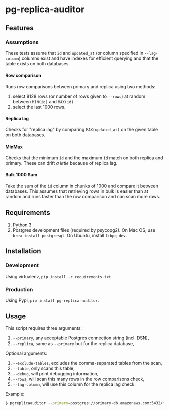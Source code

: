 # pg-replica-auditor

## Features

### Assumptions
These tests assume that `id` and `updated_at` (or column specified in `--lag-column`) columns exist and have indexes for efficient querying and that the table exists on both databases.

#### Row comparison
Runs row comparisons between primary and replica using two methods:

1. select 8128 rows (or number of rows given to `--rows`) at random between `MIN(id)` and `MAX(id)`
2. select the last 1000 rows.

#### Replica lag
Checks for "replica lag" by comparing `MAX(updated_at)` on the given table on both databases.

#### MinMax
Checks that the minimum `id` and the maximum `id` match on both replica and primary. These can drift _a little_ because of replica lag.

#### Bulk 1000 Sum
Take the sum of the `id` column in chunks of 1000 and compare it between databases. This assumes that retrieving rows in bulk is easier than at random and runs faster than the row comparison and can scan more rows.


## Requirements

1. Python 3
2. Postgres development files (required by psycopg2). On Mac OS, use `brew install postgresql`. On Ubuntu, install `libpq-dev`.

## Installation

### Development
Using virtualenv, `pip install -r requirements.txt`

### Production
Using Pypi, `pip install pg-replica-auditor`.

## Usage

This script requires three arguments:
1. `--primary`, any acceptable Postgres connection string (incl. DSN),
2. `--replica`, same as `--primary` but for the replica database,

Optional arguments:
1. `--exclude-tables`, excludes the comma-separated tables from the scan,
2. `--table`, only scans this table,
3. `--debug`, will print debugging information,
4. `--rows`, will scan this many rows in the row comparisons check,
5. `--lag-column`, will use this column for the replica lag check.

Example:

```bash
$ pgreplicaauditor --primary=postgres://primary-db.amazonaws.com:5432/my_db --replica=postgres://replica-db.amazonaws.com:5432/my_db --table=immutable_items --lag-column created_at
```
